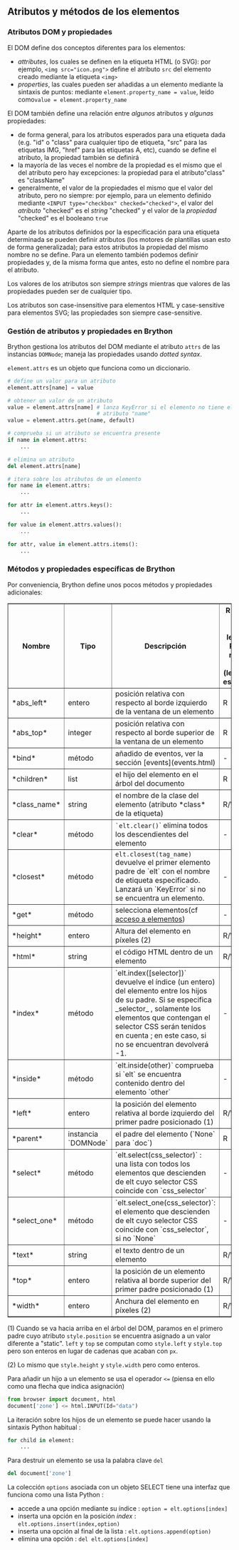 Atributos y métodos de los elementos
------------------------------------

### Atributos DOM y propiedades

El DOM define dos conceptos diferentes para los elementos:

- _attributes_, los cuales se definen en la etiqueta HTML (o SVG): por ejemplo,
  `<img src="icon.png">` define el atributo `src` del elemento creado mediante
  la etiqueta `<img>`
- _properties_, las cuales pueden ser añadidas a un elemento mediante la sintaxis 
  de puntos: mediante `element.property_name = value`, leído como`value = element.property_name`

El DOM también define una relación entre _algunos_ atributos y _algunas_
propiedades:

- de forma general, para los atributos esperados para una etiqueta dada
  (e.g. "id" o "class" para cualquier tipo de etiqueta, "src"  para las etiquetas
  IMG, "href" para las etiquetas A, etc), cuando se define el atributo, la
  propiedad también se definirá 
- la mayoría de las veces el nombre de la propiedad es el mismo que el del 
  atributo pero hay excepciones: la propiedad para el atributo"class" es 
  "className"
- generalmente, el valor de la propiedades el mismo que el valor del atributo, 
  pero no siempre: por ejemplo, para un elemento definido mediante
  `<INPUT type="checkbox" checked="checked">`, el valor del _atributo_
  "checked" es el *string* "checked" y el valor de la _propiedad_ "checked" es
  el booleano `true`

Aparte de los atributos definidos por la especificación para una etiqueta
determinada se pueden definir atributos (los motores de plantillas usan esto
de forma generalizada); para estos atributos la propiedad del mismo nombre
no se define. Para un elemento también podemos definir propiedades y,
de la misma forma que antes, esto no define el nombre para el atributo.

Los valores de los atributos son siempre *strings* mientras que valores de las 
propiedades pueden ser de cualquier tipo.

Los atributos son case-insensitive para elementos HTML y case-sensitive para
elementos SVG; las propiedades son siempre case-sensitive.

### Gestión de atributos y propiedades en Brython

Brython gestiona los atributos del DOM mediante el atributo `attrs` de las instancias
`DOMNode`; maneja las propiedades usando *dotted syntax*.

`element.attrs` es un objeto que funciona como un diccionario.

```python
# define un valor para un atributo
element.attrs[name] = value

# obtener un valor de un atributo
value = element.attrs[name] # lanza KeyError si el elemento no tiene el 
                            # atributo "name"
value = element.attrs.get(name, default)

# comprueba si un atributo se encuentra presente
if name in element.attrs:
    ...

# elimina un atributo
del element.attrs[name]

# itera sobre los atributos de un elemento
for name in element.attrs:
    ...

for attr in element.attrs.keys():
    ...

for value in element.attrs.values():
    ...

for attr, value in element.attrs.items():
    ...
```

### Métodos y propiedades específicas de Brython

Por conveniencia, Brython define unos pocos métodos y propiedades adicionales:

<table border=1 cellpadding=3>
<tr>
<th>Nombre</th><th>Tipo</th><th>Descripción</th><th>R = read only (solo lectura)<br>R/W = read + write (lectura y escritura)</th>
</tr>

<tr>
<td>*abs_left*</td><td>entero</td><td>posición relativa con respecto al borde izquierdo de la ventana de un elemento</td><td>R</td>
</tr>

<tr>
<td>*abs_top*</td><td>integer</td><td>posición relativa con respecto al borde superior de la ventana de un elemento</td><td>R</td>
</tr>

<tr>
<td>*bind*</td><td>método</td><td>añadido de eventos, ver la sección [events](events.html)</td><td>-</td>
</tr>

<tr>
<td>*children*</td><td>list</td><td>el hijo del elemento en el árbol del documento</td><td>R</td>
</tr>

<tr>
<td>*class_name*</td><td>string</td><td>el nombre de la clase del elemento (atributo *class* de la etiqueta)</td><td>R/W</td>
</tr>

<tr>
<td>*clear*</td><td>método</td><td><code>`elt.clear()</code>` elimina todos los descendientes del elemento</td><td>-</td>
</tr>

<tr>
<td>*closest*</td>
<td>método</td>
<td><code>elt.closest(tag_name)</code> devuelve el primer elemento padre de
`elt` con el nombre de etiqueta especificado. Lanzará un `KeyError` si no se 
encuentra un elemento.</td>
<td>-</td>
</tr>

<tr>
<td>*get*</td><td>método</td><td>selecciona elementos(cf <a href="access.html">acceso a elementos</a>)</td><td>-</td>
</tr>

<tr>
<td>*height*</td><td>entero</td><td>Altura del elemento en píxeles (2)</td><td>R/W</td>
</tr>

<tr>
<td>*html*</td><td>string</td><td>el código HTML dentro de un elemento</td><td>R/W</td>
</tr>

<tr>
<td>*index*</td>
<td>método</td>
<td>`elt.index([selector])` devuelve el índice (un entero) del elemento entre
los hijos de su padre. Si se especifica _selector_ , solamente los elementos
que contengan el selector CSS serán tenidos en cuenta ; en este caso, si no
se encuentran devolverá -1.
</td><td>-</td>
</tr>

<tr>
<td>*inside*</td><td>método</td><td>`elt.inside(other)` comprueba si `elt` se encuentra contenido dentro del elemento `other`</td><td>-</td>
</tr>

<tr>
<td>*left*</td><td>entero</td><td>la posición del elemento relativa al borde izquierdo del primer padre posicionado (1)</td><td>R/W</td>
</tr>

<tr>
<td>*parent*</td><td>instancia `DOMNode`</td><td>el padre del elemento (`None` para `doc`)</td><td>R</td>
</tr>

<tr>
<td>*select*</td><td>método</td>
<td>`elt.select(css_selector)` : una lista con todos los elementos que
descienden de elt cuyo selector CSS coincide con `css_selector`
</td>
<td>-</td>
</tr>

<tr>
<td>*select_one*</td>
<td>método</td>
<td>`elt.select_one(css_selector)`: el elemento que
descienden de elt cuyo selector CSS coincide con `css_selector`, si no `None`</td>
<td>-</td>
</tr>

<tr>
<td>*text*</td><td>string</td><td>el texto dentro de un elemento</td><td>R/W</td>
</tr>

<tr>
<td>*top*</td><td>entero</td><td>la posición de un elemento relativa al borde superior del primer padre posicionado (1)</td><td>R/W</td>
</tr>

<tr>
<td>*width*</td><td>entero</td><td>Anchura del elemento en píxeles (2)</td><td>R/W</td>
</tr>

</table>

(1) Cuando se va hacia arriba en el árbol del DOM, paramos en el primero padre cuyo atributo
`style.position` se encuentra asignado a un valor diferente a "static". `left` y `top` se
computan como `style.left` y `style.top` pero son enteros en lugar de cadenas que acaban con
`px`.

(2) Lo mismo que `style.height` y `style.width` pero como enteros.

Para añadir un hijo a un elemento se usa el operador `<=` (piensa en ello como una flecha que indica asignación)

```python
from browser import document, html
document['zone'] <= html.INPUT(Id="data")
```

La iteración sobre los hijos de un elemento se puede hacer usando la sintaxis Python habitual :
```python
for child in element:
    ...
```
Para destruir un elemento se usa la palabra clave `del`

```python
del document['zone']
```

La colección `options` asociada con un objeto SELECT tiene una interfaz que funciona como una lista Python :

- accede a una opción mediante su índice : `option = elt.options[index]`
- inserta una opción en la posición *index* : `elt.options.insert(index,option)`
- inserta una opción al final de la lista : `elt.options.append(option)`
- elimina una opción : `del elt.options[index]`


